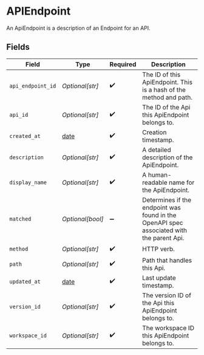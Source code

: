 # APIEndpoint

An ApiEndpoint is a description of an Endpoint for an API.


## Fields

| Field                                                                                    | Type                                                                                     | Required                                                                                 | Description                                                                              |
| ---------------------------------------------------------------------------------------- | ---------------------------------------------------------------------------------------- | ---------------------------------------------------------------------------------------- | ---------------------------------------------------------------------------------------- |
| `api_endpoint_id`                                                                        | *Optional[str]*                                                                          | :heavy_check_mark:                                                                       | The ID of this ApiEndpoint. This is a hash of the method and path.                       |
| `api_id`                                                                                 | *Optional[str]*                                                                          | :heavy_check_mark:                                                                       | The ID of the Api this ApiEndpoint belongs to.                                           |
| `created_at`                                                                             | [date](https://docs.python.org/3/library/datetime.html#date-objects)                     | :heavy_check_mark:                                                                       | Creation timestamp.                                                                      |
| `description`                                                                            | *Optional[str]*                                                                          | :heavy_check_mark:                                                                       | A detailed description of the ApiEndpoint.                                               |
| `display_name`                                                                           | *Optional[str]*                                                                          | :heavy_check_mark:                                                                       | A human-readable name for the ApiEndpoint.                                               |
| `matched`                                                                                | *Optional[bool]*                                                                         | :heavy_minus_sign:                                                                       | Determines if the endpoint was found in the OpenAPI spec associated with the parent Api. |
| `method`                                                                                 | *Optional[str]*                                                                          | :heavy_check_mark:                                                                       | HTTP verb.                                                                               |
| `path`                                                                                   | *Optional[str]*                                                                          | :heavy_check_mark:                                                                       | Path that handles this Api.                                                              |
| `updated_at`                                                                             | [date](https://docs.python.org/3/library/datetime.html#date-objects)                     | :heavy_check_mark:                                                                       | Last update timestamp.                                                                   |
| `version_id`                                                                             | *Optional[str]*                                                                          | :heavy_check_mark:                                                                       | The version ID of the Api this ApiEndpoint belongs to.                                   |
| `workspace_id`                                                                           | *Optional[str]*                                                                          | :heavy_check_mark:                                                                       | The workspace ID this ApiEndpoint belongs to.                                            |